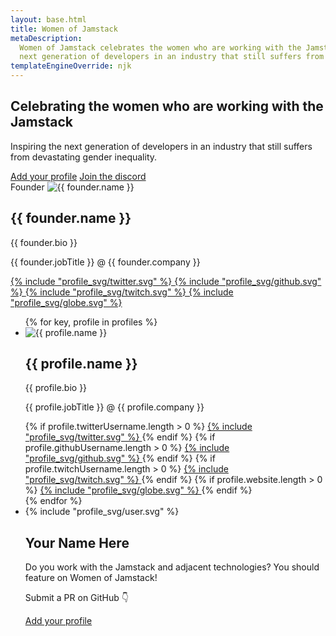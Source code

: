 ```yaml
---
layout: base.html
title: Women of Jamstack
metaDescription:
  Women of Jamstack celebrates the women who are working with the Jamstack and adjacent technologies — and inspires the
  next generation of developers in an industry that still suffers from devastating gender inequality.
templateEngineOverride: njk
---
```


<section class="hero">
  <div class="hero__content">
    <h1 class="hero__contentHeadline">Celebrating the women who are working with the Jamstack</h1>
    <p  class="hero__contentByline">Inspiring the next generation of developers in an industry that still suffers from devastating gender inequality.</p>
    <div class="hero__buttons">
      <a href="https://github.com/whitep4nth3r/womenofjamstack#readme" target="_blank" class="hero__button">Add your profile</a>
      <a href="https://jamstack.org/discord" target="_blank" class="hero__button hero__button--alt">Join the discord</a>
    </div>
  </div>
  <div class="hero__card">
    <div class="profiles__item profiles__item--founder">
      <span class="profiles__founderLabel">Founder</span>
      <span class="profiles__itemImgWrapper">
        <img src="/images/founder.jpg" alt="{{ founder.name }}" />
      </span>
      <span class="profiles__itemTextWrapper">
        <h2 class="profiles__itemName">{{ founder.name }}</h2>
        <p class="profiles__itemBio">{{ founder.bio }}</p>
        <p class="profiles__itemJob">{{ founder.jobTitle }} @ {{ founder.company }}</p>
        <span class="profiles__itemSocials">
          <a href="https://twitter.com/{{ founder.twitterUsername }}"
            target="_blank" title="{{ founder.name }} on Twitter">
            {% include "profile_svg/twitter.svg" %}
          </a>
          <a href="https://github.com/{{ founder.githubUsername }}"
          target="_blank" title="{{ founder.name }} on Github">
              {% include "profile_svg/github.svg" %}
          </a>
          <a href="https://twitch.tv/{{ founder.twitchUsername }}"
            target="_blank" title="{{ founder.name }} on Twitch">
              {% include "profile_svg/twitch.svg" %}
          </a>
          <a href="{{ founder.website }}"
            target="_blank" title="{{ founder.name }}'s Website">
              {% include "profile_svg/globe.svg" %}
          </a>
        </span>
      </span>
    </div>
  </div>
</section>

<section>
  <ul class="profiles">
  {% for key, profile in profiles %}
      <li class="profiles__item">
        <span class="profiles__itemImgWrapper">
          <img src="/images/{{ key }}.jpg" alt="{{ profile.name }}" />
        </span>
        <span class="profiles__itemTextWrapper">
          <h2 class="profiles__itemName">{{ profile.name }}</h2>
          <p class="profiles__itemBio">{{ profile.bio }}</p>
          <p class="profiles__itemJob">{{ profile.jobTitle }} @ {{ profile.company }}</p>
          <span class="profiles__itemSocials">
            {% if profile.twitterUsername.length > 0 %}
              <a href="https://twitter.com/{{ profile.twitterUsername }}" 
                target="_blank" title="{{ profile.name }} on Twitter">
                {% include "profile_svg/twitter.svg" %}
              </a>
            {% endif %}
            {% if profile.githubUsername.length > 0 %}
              <a href="https://github.com/{{ profile.githubUsername }}" 
              target="_blank" title="{{ profile.name }} on Github">
                {% include "profile_svg/github.svg" %}
              </a>
            {% endif %}
            {% if profile.twitchUsername.length > 0 %}
              <a href="https://twitch.tv/{{ profile.twitchUsername }}" 
                target="_blank" title="{{ profile.name }} on Twitch">
                  {% include "profile_svg/twitch.svg" %}
              </a>
            {% endif %}
            {% if profile.website.length > 0 %}
              <a href="{{ profile.website }}" 
                target="_blank" title="{{ profile.name }}'s Website">
                {% include "profile_svg/globe.svg" %}
              </a>
            {% endif %}
          </span>
        </span>
      </li>
    {% endfor %}
      <li class="profiles__item">
        <span class="profiles__itemImgWrapper profiles__itemImgWrapper--blank">
         {% include "profile_svg/user.svg" %}
        </span>
        <span class="profiles__itemTextWrapper">
          <h2 class="profiles__itemName">Your Name Here</h2>
          <p class="profiles__itemBio">Do you work with the Jamstack and adjacent technologies? You should feature on Women of Jamstack!</p>
          <p class="profiles__itemJob">Submit a PR on GitHub 👇</p>
           <span class="profiles__itemSocials">
            <a class="profiles__ctaButton" href="https://github.com/whitep4nth3r/womenofjamstack" target="_blank">Add your profile</a>
          </span>
        </span>
      </li>
  </ul>
</section>
